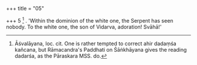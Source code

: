 +++
title = "05"

+++
5 [^3] . 'Within the dominion of the white one, the Serpent has seen nobody. To the white one, the son of Vidarva, adoration! Svāhā!'


[^3]:  Āśvalāyana, loc. cit. One is rather tempted to correct ahir dadaṃśa kañcana, but Rāmacandra's Paddhati on Śāṅkhāyana gives the reading dadarśa, as the Pāraskara MSS. do.

